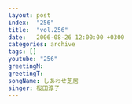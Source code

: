```yaml
---
layout: post
index:  "256"
title:  "vol.256"
date:   2006-08-26 12:00:00 +0300
categories: archive
tags: []
youtube: "256"
greetingM: 
greetingT: 
songName: しあわせ芝居
singer: 桜田淳子
---
```

